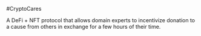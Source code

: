 #CryptoCares

A DeFi + NFT protocol that allows domain experts to incentivize donation to a cause from others in exchange for a few hours of their time.

